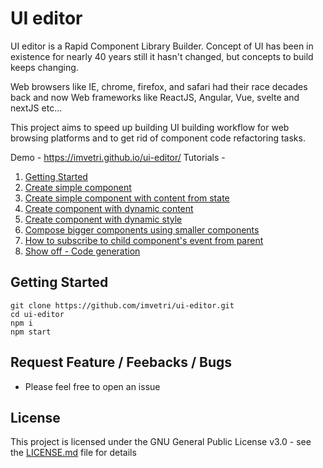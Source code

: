 # UI editor

UI editor is a Rapid Component Library Builder. Concept of UI has been in existence for nearly 40 years still it hasn't changed, but concepts to build keeps changing. 

Web browsers like IE, chrome, firefox, and safari had their race decades back and now Web frameworks like ReactJS, Angular, Vue, svelte and nextJS etc...

This project aims to speed up building UI building workflow for web browsing platforms and to get rid of component code refactoring tasks.


Demo - https://imvetri.github.io/ui-editor/
Tutorials - 
1. [Getting Started](https://vimeo.com/386239335)
2. [Create simple component](https://vimeo.com/386239365)
3. [Create simple component with content from state](https://vimeo.com/386239387)
4. [Create component with dynamic content](https://vimeo.com/386239417)
5. [Create component with dynamic style](https://vimeo.com/386239443)
6. [Compose bigger components using smaller components](https://vimeo.com/386239481)
7. [How to subscribe to child component's event from parent](https://vimeo.com/386239513)
8. [Show off - Code generation](https://vimeo.com/386239546)

## Getting Started

```
git clone https://github.com/imvetri/ui-editor.git
cd ui-editor
npm i
npm start

```

## Request Feature / Feebacks / Bugs

 * Please feel free to open an issue



## License

This project is licensed under the GNU General Public License v3.0 - see the [LICENSE.md](LICENSE.md) file for details
